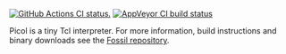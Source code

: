 [![GitHub Actions CI status.](https://github.com/dbohdan/picol/actions/workflows/ci.yml/badge.svg)](https://github.com/dbohdan/picol/actions/workflows/ci.yml)
[![AppVeyor CI build status](https://ci.appveyor.com/api/projects/status/github/dbohdan/picol?branch=trunk&svg=true)](https://ci.appveyor.com/project/dbohdan/picol)

Picol is a tiny Tcl interpreter. For more information, build instructions and binary downloads see the [Fossil repository](https://chiselapp.com/user/dbohdan/repository/picol/index).
